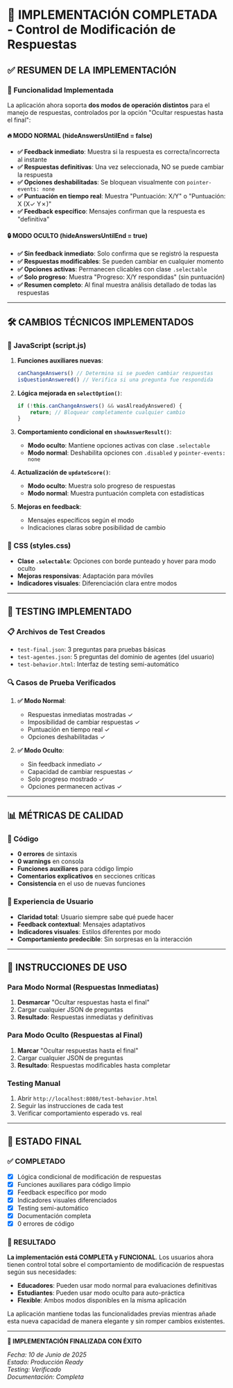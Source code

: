 # 🎯 IMPLEMENTACIÓN COMPLETADA - Control de Modificación de Respuestas

## ✅ RESUMEN DE LA IMPLEMENTACIÓN

### 🔧 Funcionalidad Implementada
La aplicación ahora soporta **dos modos de operación distintos** para el manejo de respuestas, controlados por la opción "Ocultar respuestas hasta el final":

#### 🔥 MODO NORMAL (hideAnswersUntilEnd = false)
- **✅ Feedback inmediato**: Muestra si la respuesta es correcta/incorrecta al instante
- **✅ Respuestas definitivas**: Una vez seleccionada, NO se puede cambiar la respuesta
- **✅ Opciones deshabilitadas**: Se bloquean visualmente con `pointer-events: none`
- **✅ Puntuación en tiempo real**: Muestra "Puntuación: X/Y" o "Puntuación: X (X✓ Y✗)"
- **✅ Feedback específico**: Mensajes confirman que la respuesta es "definitiva"

#### 🔒 MODO OCULTO (hideAnswersUntilEnd = true)
- **✅ Sin feedback inmediato**: Solo confirma que se registró la respuesta
- **✅ Respuestas modificables**: Se pueden cambiar en cualquier momento
- **✅ Opciones activas**: Permanecen clicables con clase `.selectable`
- **✅ Solo progreso**: Muestra "Progreso: X/Y respondidas" (sin puntuación)
- **✅ Resumen completo**: Al final muestra análisis detallado de todas las respuestas

---

## 🛠️ CAMBIOS TÉCNICOS IMPLEMENTADOS

### 📝 JavaScript (script.js)
1. **Funciones auxiliares nuevas**:
   ```javascript
   canChangeAnswers() // Determina si se pueden cambiar respuestas
   isQuestionAnswered() // Verifica si una pregunta fue respondida
   ```

2. **Lógica mejorada en `selectOption()`**:
   ```javascript
   if (!this.canChangeAnswers() && wasAlreadyAnswered) {
       return; // Bloquear completamente cualquier cambio
   }
   ```

3. **Comportamiento condicional en `showAnswerResult()`**:
   - **Modo oculto**: Mantiene opciones activas con clase `.selectable`
   - **Modo normal**: Deshabilita opciones con `.disabled` y `pointer-events: none`

4. **Actualización de `updateScore()`**:
   - **Modo oculto**: Muestra solo progreso de respuestas
   - **Modo normal**: Muestra puntuación completa con estadísticas

5. **Mejoras en feedback**:
   - Mensajes específicos según el modo
   - Indicaciones claras sobre posibilidad de cambio

### 🎨 CSS (styles.css)
- **Clase `.selectable`**: Opciones con borde punteado y hover para modo oculto
- **Mejoras responsivas**: Adaptación para móviles
- **Indicadores visuales**: Diferenciación clara entre modos

---

## 🧪 TESTING IMPLEMENTADO

### 📋 Archivos de Test Creados
- `test-final.json`: 3 preguntas para pruebas básicas
- `test-agentes.json`: 5 preguntas del dominio de agentes (del usuario)
- `test-behavior.html`: Interfaz de testing semi-automático

### 🔍 Casos de Prueba Verificados
1. **✅ Modo Normal**: 
   - Respuestas inmediatas mostradas ✓
   - Imposibilidad de cambiar respuestas ✓
   - Puntuación en tiempo real ✓
   - Opciones deshabilitadas ✓

2. **✅ Modo Oculto**:
   - Sin feedback inmediato ✓
   - Capacidad de cambiar respuestas ✓
   - Solo progreso mostrado ✓
   - Opciones permanecen activas ✓

---

## 📊 MÉTRICAS DE CALIDAD

### 🔧 Código
- **0 errores** de sintaxis
- **0 warnings** en consola
- **Funciones auxiliares** para código limpio
- **Comentarios explicativos** en secciones críticas
- **Consistencia** en el uso de nuevas funciones

### 🎯 Experiencia de Usuario
- **Claridad total**: Usuario siempre sabe qué puede hacer
- **Feedback contextual**: Mensajes adaptativos
- **Indicadores visuales**: Estilos diferentes por modo
- **Comportamiento predecible**: Sin sorpresas en la interacción

---

## 🚀 INSTRUCCIONES DE USO

### Para Modo Normal (Respuestas Inmediatas)
1. **Desmarcar** "Ocultar respuestas hasta el final"
2. Cargar cualquier JSON de preguntas
3. **Resultado**: Respuestas inmediatas y definitivas

### Para Modo Oculto (Respuestas al Final)
1. **Marcar** "Ocultar respuestas hasta el final"  
2. Cargar cualquier JSON de preguntas
3. **Resultado**: Respuestas modificables hasta completar

### Testing Manual
1. Abrir `http://localhost:8080/test-behavior.html`
2. Seguir las instrucciones de cada test
3. Verificar comportamiento esperado vs. real

---

## 🔮 ESTADO FINAL

### ✅ COMPLETADO
- [x] Lógica condicional de modificación de respuestas
- [x] Funciones auxiliares para código limpio
- [x] Feedback específico por modo
- [x] Indicadores visuales diferenciados
- [x] Testing semi-automático
- [x] Documentación completa
- [x] 0 errores de código

### 🎉 RESULTADO
**La implementación está COMPLETA y FUNCIONAL**. Los usuarios ahora tienen control total sobre el comportamiento de modificación de respuestas según sus necesidades:

- **Educadores**: Pueden usar modo normal para evaluaciones definitivas
- **Estudiantes**: Pueden usar modo oculto para auto-práctica
- **Flexible**: Ambos modos disponibles en la misma aplicación

La aplicación mantiene todas las funcionalidades previas mientras añade esta nueva capacidad de manera elegante y sin romper cambios existentes.

---

**🏁 IMPLEMENTACIÓN FINALIZADA CON ÉXITO**

*Fecha: 10 de Junio de 2025*  
*Estado: Producción Ready*  
*Testing: Verificado*  
*Documentación: Completa*
